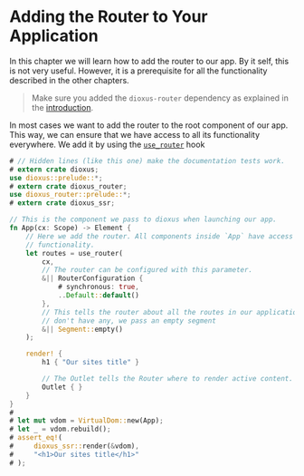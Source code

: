 # Adding the Router to Your Application

In this chapter we will learn how to add the router to our app. By it self, this
is not very useful. However, it is a prerequisite for all the functionality
described in the other chapters.

> Make sure you added the `dioxus-router` dependency as explained in the
> [introduction](../index.md).

In most cases we want to add the router to the root component of our app. This
way, we can ensure that we have access to all its functionality everywhere. We
add it by using the [`use_router`] hook

```rust
# // Hidden lines (like this one) make the documentation tests work.
# extern crate dioxus;
use dioxus::prelude::*;
# extern crate dioxus_router;
use dioxus_router::prelude::*;
# extern crate dioxus_ssr;

// This is the component we pass to dioxus when launching our app.
fn App(cx: Scope) -> Element {
    // Here we add the router. All components inside `App` have access to its
    // functionality.
    let routes = use_router(
        cx,
        // The router can be configured with this parameter.
        &|| RouterConfiguration {
            # synchronous: true,
            ..Default::default()
        },
        // This tells the router about all the routes in our application. As we
        // don't have any, we pass an empty segment
        &|| Segment::empty()
    );

    render! {
        h1 { "Our sites title" }

        // The Outlet tells the Router where to render active content.
        Outlet { }
    }
}
#
# let mut vdom = VirtualDom::new(App);
# let _ = vdom.rebuild();
# assert_eq!(
#     dioxus_ssr::render(&vdom),
#     "<h1>Our sites title</h1>"
# );
```

[`use_router`]: https://docs.rs/dioxus-router/latest/dioxus_router/hooks/fn.use_router.html
